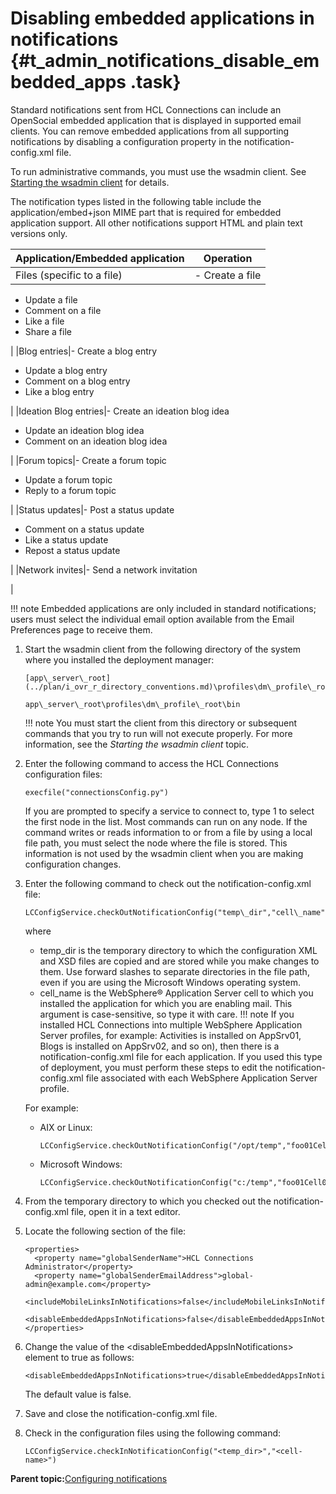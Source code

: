 # Disabling embedded applications in notifications {#t_admin_notifications_disable_embedded_apps .task}

Standard notifications sent from HCL Connections can include an OpenSocial embedded application that is displayed in supported email clients. You can remove embedded applications from all supporting notifications by disabling a configuration property in the notification-config.xml file.

To run administrative commands, you must use the wsadmin client. See [Starting the wsadmin client](t_admin_wsadmin_starting.md) for details.

The notification types listed in the following table include the application/embed+json MIME part that is required for embedded application support. All other notifications support HTML and plain text versions only.

|Application/Embedded application|Operation|
|--------------------------------|---------|
|Files \(specific to a file\)|-   Create a file
-   Update a file
-   Comment on a file
-   Like a file
-   Share a file

|
|Blog entries|-   Create a blog entry
-   Update a blog entry
-   Comment on a blog entry
-   Like a blog entry

|
|Ideation Blog entries|-   Create an ideation blog idea
-   Update an ideation blog idea
-   Comment on an ideation blog idea

|
|Forum topics|-   Create a forum topic
-   Update a forum topic
-   Reply to a forum topic

|
|Status updates|-   Post a status update
-   Comment on a status update
-   Like a status update
-   Repost a status update

|
|Network invites|-   Send a network invitation

|

!!! note
    Embedded applications are only included in standard notifications; users must select the individual email option available from the Email Preferences page to receive them.

1.  Start the wsadmin client from the following directory of the system where you installed the deployment manager:

    ```
    [app\_server\_root](../plan/i_ovr_r_directory_conventions.md)\profiles\dm\_profile\_root\bin
    ```

    ```
    app\_server\_root\profiles\dm\_profile\_root\bin
    ```

    !!! note
    You must start the client from this directory or subsequent commands that you try to run will not execute properly. For more information, see the *Starting the wsadmin client* topic.

2.  Enter the following command to access the HCL Connections configuration files:

    ```
    execfile("connectionsConfig.py")
    ```

    If you are prompted to specify a service to connect to, type 1 to select the first node in the list. Most commands can run on any node. If the command writes or reads information to or from a file by using a local file path, you must select the node where the file is stored. This information is not used by the wsadmin client when you are making configuration changes.

3.  Enter the following command to check out the notification-config.xml file:

    ```
    LCConfigService.checkOutNotificationConfig("temp\_dir","cell\_name")
    ```

    where

    -   temp\_dir is the temporary directory to which the configuration XML and XSD files are copied and are stored while you make changes to them. Use forward slashes to separate directories in the file path, even if you are using the Microsoft Windows operating system.
    -   cell\_name is the WebSphere® Application Server cell to which you installed the application for which you are enabling mail. This argument is case-sensitive, so type it with care.
    !!! note
    If you installed HCL Connections into multiple WebSphere Application Server profiles, for example: Activities is installed on AppSrv01, Blogs is installed on AppSrv02, and so on\), then there is a notification-config.xml file for each application. If you used this type of deployment, you must perform these steps to edit the notification-config.xml file associated with each WebSphere Application Server profile.

    For example:

    -   AIX or Linux:

        ```
        LCConfigService.checkOutNotificationConfig("/opt/temp","foo01Cell01")
        ```

    -   Microsoft Windows:

        ```
        LCConfigService.checkOutNotificationConfig("c:/temp","foo01Cell01")
        ```

4.  From the temporary directory to which you checked out the notification-config.xml file, open it in a text editor.

5.  Locate the following section of the file:

    ```
    <properties>
      <property name="globalSenderName">HCL Connections Administrator</property>
      <property name="globalSenderEmailAddress">global-admin@example.com</property>
      <includeMobileLinksInNotifications>false</includeMobileLinksInNotifications>
      <disableEmbeddedAppsInNotifications>false</disableEmbeddedAppsInNotifications>
    </properties>
    ```

6.  Change the value of the <disableEmbeddedAppsInNotifications\> element to true as follows:

    ```
    <disableEmbeddedAppsInNotifications>true</disableEmbeddedAppsInNotifications>
    ```

    The default value is false.

7.  Save and close the notification-config.xml file.

8.  Check in the configuration files using the following command:

    ```
    LCConfigService.checkInNotificationConfig("<temp_dir>","<cell-name>")
    ```


**Parent topic:**[Configuring notifications](../admin/t_admin_common_config_notification.md)

